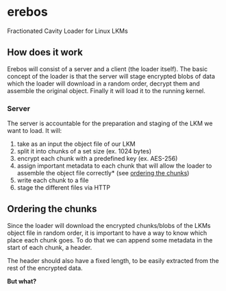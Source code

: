 # erebos
Fractionated Cavity Loader for Linux LKMs

## How does it work
Erebos will consist of a server and a client (the loader itself).
The basic concept of the loader is that the server will stage encrypted blobs of data which the loader will download in a random order, decrypt them and assemble the original object. 
Finally it will load it to the running kernel.

### Server
The server is accountable for the preparation and staging of the LKM we want to load.
It will:
1. take as an input the object file of our LKM
2. split it into chunks of a set size (ex. 1024 bytes)
3. encrypt each chunk with a predefined key (ex. AES-256)
4. assign important metadata to each chunk that will allow the loader to assemble the object file correctly* (see [ordering the chunks](#ordering-the-chunks))
5. write each chunk to a file
6. stage the different files via HTTP

## Ordering the chunks
Since the loader will download the encrypted chunks/blobs of the LKMs object file in random order,
it is important to have a way to know which place each chunk goes.
To do that we can append some metadata in the start of each chunk, a header.

The header should also have a fixed length, to be easily extracted from the rest of the encrypted data.

**But what?**